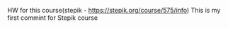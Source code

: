 HW for this course(stepik - https://stepik.org/course/575/info) This is my first commint for Stepik course
